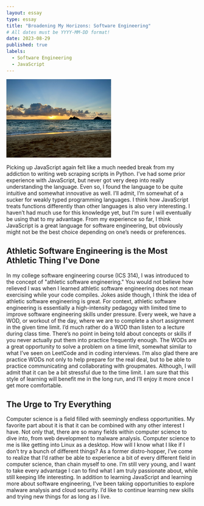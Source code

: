 ```yaml
---
layout: essay
type: essay
title: "Broadening My Horizons: Software Engineering"
# All dates must be YYYY-MM-DD format!
date: 2023-08-29
published: true
labels:
  - Software Engineering
  - JavaScript
---
```


<img width="275px" class="rounded float-start pe-4" src="https://github.com/kyesteele/kyesteele.github.io/blob/main/horizon.jpg?raw=true">

  Picking up JavaScript again felt like a much needed break from my addiction to writing web scraping scripts in Python. I’ve had some prior experience with JavaScript, but never got very deep into really understanding the language. Even so, I found the language to be quite intuitive and somewhat innovative as well. I’ll admit, I’m somewhat of a sucker for weakly typed programming languages. I think how JavaScript treats functions differently than other languages is also very interesting. I haven’t had much use for this knowledge yet, but I’m sure I will eventually be using that to my advantage. From my experience so far, I think JavaScript is a great language for software engineering, but obviously might not be the best choice depending on one’s needs or preferences.

## Athletic Software Engineering is the Most Athletic Thing I've Done

  In my college software engineering course (ICS 314), I was introduced to the concept of "athletic software engineering." You would not believe how relieved I was when I learned athletic software engineering does not mean exercising while your code compiles. Jokes aside though, I think the idea of athletic software engineering is great. For context, athletic software engineering is essentially a high-intensity pedagogy with limited time to improve software engineering skills under pressure. Every week, we have a WOD, or workout of the day, where we are to complete a short assignment in the given time limit. I’d much rather do a WOD than listen to a lecture during class time. There’s no point in being told about concepts or skills if you never actually put them into practice frequently enough. The WODs are a great opportunity to solve a problem on a time limit, somewhat similar to what I’ve seen on LeetCode and in coding interviews. I’m also glad there are practice WODs not only to help prepare for the real deal, but to be able to practice communicating and collaborating with groupmates. Although, I will admit that it can be a bit stressful due to the time limit. I am sure that this style of learning will benefit me in the long run, and I’ll enjoy it more once I get more comfortable.

## The Urge to Try Everything

  Computer science is a field filled with seemingly endless opportunities. My favorite part about it is that it can be combined with any other interest I have. Not only that, there are so many fields within computer science to dive into, from web development to malware analysis. Computer science to me is like getting into Linux as a desktop. How will I know what I like if I don’t try a bunch of different things? As a former distro-hopper, I’ve come to realize that I’d rather be able to experience a bit of every different field in computer science, than chain myself to one. I’m still very young, and I want to take every advantage I can to find what I am truly passionate about, while still keeping life interesting. In addition to learning JavaScript and learning more about software engineering, I’ve been taking opportunities to explore malware analysis and cloud security. I’d like to continue learning new skills and trying new things for as long as I live.
